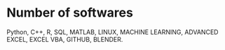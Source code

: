 # Number of softwares 

Python, C++, R, SQL, MATLAB, LINUX, MACHINE LEARNING, ADVANCED EXCEL, EXCEL VBA, GITHUB, BLENDER.
